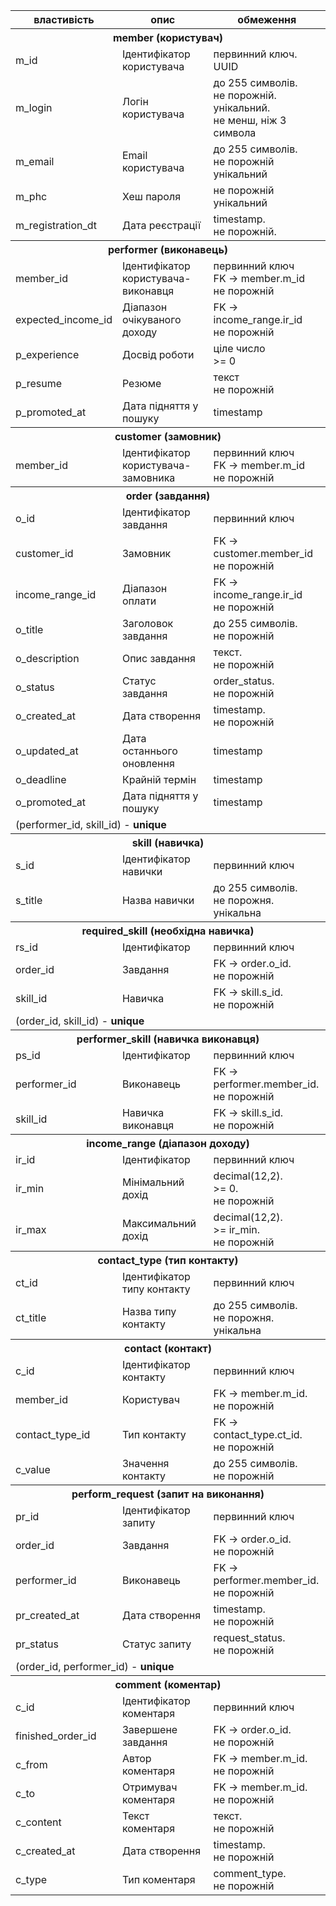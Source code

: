 <table>
    <thead>
        <tr>
            <th>властивість</th>
            <th>опис</th>
            <th>обмеження</th>
        </tr>
    </thead>
    <tbody>
        <tr>
        <th colspan="3">member (користувач)</th></tr>
        <tr>
            <td>m_id</td>
            <td>Ідентифікатор користувача</td>
            <td>первинний ключ.<br/>UUID</td>
        </tr>
        <tr>
            <td>m_login</td>
            <td>Логін користувача</td>
            <td>
                до 255 символів.<br/>
                не порожній.<br/>
                унікальний.<br/>
                не менш, ніж 3 символа
            </td>
        </tr>
        <tr>
            <td>m_email</td>
            <td>Email користувача</td>
            <td>до 255 символів.<br/>не порожній<br/>унікальний</td>
        </tr>
        <tr>
            <td>m_phc</td>
            <td>Хеш пароля</td>
            <td>
                не порожній<br/>
                унікальний
            </td>
        </tr>
        <tr>
            <td>m_registration_dt</td>
            <td>Дата реєстрації</td>
            <td>timestamp.<br/>не порожній.</td>
        </tr>
            <tr><th colspan="3">performer (виконавець)</th></tr>
        <tr>
            <td>member_id</td>
            <td>Ідентифікатор користувача-виконавця</td>
            <td>первинний ключ<br/>FK → member.m_id<br/>не порожній</td>
        </tr>
        <tr>
            <td>expected_income_id</td>
            <td>Діапазон очікуваного доходу</td>
            <td>FK → income_range.ir_id<br/>не порожній</td>
        </tr>
        <tr>
            <td>p_experience</td>
            <td>Досвід роботи</td>
            <td>ціле число<br/>>= 0</td>
        </tr>
        <tr>
            <td>p_resume</td>
            <td>Резюме</td>
            <td>текст<br/>не порожній</td>
        </tr>
        <tr>
            <td>p_promoted_at</td>
            <td>Дата підняття у пошуку</td>
            <td>timestamp</td>
        </tr>
        <tr>
        <th colspan="3">customer (замовник)</th></tr>
        <tr>
            <td>member_id</td>
            <td>Ідентифікатор користувача-замовника</td>
            <td>первинний ключ<br/>FK → member.m_id<br/>не порожній</td>
        </tr>
        <tr>
        <th colspan="3">order (завдання)</th></tr>
        <tr>
            <td>o_id</td>
            <td>Ідентифікатор завдання</td>
            <td>первинний ключ</td>
        </tr>
        <tr>
            <td>customer_id</td>
            <td>Замовник</td>
            <td>FK → customer.member_id<br/>не порожній</td>
        </tr>
        <tr>
            <td>income_range_id</td>
            <td>Діапазон оплати</td>
            <td>FK → income_range.ir_id<br/>не порожній</td>
        </tr>
        <tr>
            <td>o_title</td>
            <td>Заголовок завдання</td>
            <td>до 255 символів.<br/>не порожній</td>
        </tr>
        <tr>
            <td>o_description</td>
            <td>Опис завдання</td>
            <td>текст.<br/>не порожній</td>
        </tr>
        <tr>
            <td>o_status</td>
            <td>Статус завдання</td>
            <td>order_status.<br/>не порожній</td>
        </tr>
        <tr>
            <td>o_created_at</td>
            <td>Дата створення</td>
            <td>timestamp.<br/>не порожній</td>
        </tr>
        <tr>
            <td>o_updated_at</td>
            <td>Дата останнього оновлення</td>
            <td>timestamp</td>
        </tr>
        <tr>
            <td>o_deadline</td>
            <td>Крайній термін</td>
            <td>timestamp</td>
        </tr>
        <tr>
            <td>o_promoted_at</td>
            <td>Дата підняття у пошуку</td>
            <td>timestamp</td>
        </tr>
        <td colspan='3'>(performer_id, skill_id) - <b>unique</b></td>
        <tr><th colspan="3">skill (навичка)</th></tr>
        <tr>
            <td>s_id</td>
            <td>Ідентифікатор навички</td>
            <td>первинний ключ</td>
        </tr>
        <tr>
            <td>s_title</td>
            <td>Назва навички</td>
            <td>до 255 символів.<br/>не порожня.<br/>унікальна</td>
        </tr>
        <tr>
        <th colspan="3">required_skill (необхідна навичка)</th></tr>
        <tr>
            <td>rs_id</td>
            <td>Ідентифікатор</td>
            <td>первинний ключ</td>
        </tr>
        <tr>
            <td>order_id</td>
            <td>Завдання</td>
            <td>FK → order.o_id.<br/>не порожній</td>
        </tr>
        <tr>
            <td>skill_id</td>
            <td>Навичка</td>
            <td>FK → skill.s_id.<br/>не порожній</td>
        </tr>
        <td colspan='3'>(order_id, skill_id) - <b>unique</b></td>
        <tr>
        <th colspan="3">performer_skill (навичка виконавця)</th></tr>
        <tr>
            <td>ps_id</td>
            <td>Ідентифікатор</td>
            <td>первинний ключ</td>
        </tr>
        <tr>
            <td>performer_id</td>
            <td>Виконавець</td>
            <td>FK → performer.member_id.<br/>не порожній</td>
        </tr>
        <tr>
            <td>skill_id</td>
            <td>Навичка виконавця</td>
            <td>FK → skill.s_id.<br/>не порожній</td>
        </tr>
        <tr>
        <th colspan="3">income_range (діапазон доходу)</th></tr>
        <tr>
            <td>ir_id</td>
            <td>Ідентифікатор</td>
            <td>первинний ключ</td>
        </tr>
        <tr>
            <td>ir_min</td>
            <td>Мінімальний дохід</td>
            <td>decimal(12,2).<br/>>= 0.<br/>не порожній</td>
        </tr>
        <tr>
            <td>ir_max</td>
            <td>Максимальний дохід</td>
            <td>decimal(12,2).<br/>>= ir_min.<br/>не порожній</td>
        </tr>
        <tr>
        <th colspan="3">contact_type (тип контакту)</th></tr>
        <tr>
            <td>ct_id</td>
            <td>Ідентифікатор типу контакту</td>
            <td>первинний ключ</td>
        </tr>
        <tr>
            <td>ct_title</td>
            <td>Назва типу контакту</td>
            <td>до 255 символів.<br/>не порожня.<br/>унікальна</td>
        </tr>
        <tr>
        <th colspan="3">contact (контакт)</th></tr>
        <tr>
            <td>c_id</td>
            <td>Ідентифікатор контакту</td>
            <td>первинний ключ</td>
        </tr>
        <tr>
            <td>member_id</td>
            <td>Користувач</td>
            <td>FK → member.m_id.<br/>не порожній</td>
        </tr>
        <tr>
            <td>contact_type_id</td>
            <td>Тип контакту</td>
            <td>FK → contact_type.ct_id.<br/>не порожній</td>
        </tr>
        <tr>
            <td>c_value</td>
            <td>Значення контакту</td>
            <td>до 255 символів.<br/>не порожній</td>
        </tr>
        <tr>
        <th colspan="3">perform_request (запит на виконання)</th></tr>
        <tr>
            <td>pr_id</td>
            <td>Ідентифікатор запиту</td>
            <td>первинний ключ</td>
        </tr>
        <tr>
            <td>order_id</td>
            <td>Завдання</td>
            <td>FK → order.o_id.<br/>не порожній</td>
        </tr>
        <tr>
            <td>performer_id</td>
            <td>Виконавець</td>
            <td>FK → performer.member_id.<br/>не порожній</td>
        </tr>
        <tr>
            <td>pr_created_at</td>
            <td>Дата створення</td>
            <td>timestamp.<br/>не порожній</td>
        </tr>
        <tr>
            <td>pr_status</td>
            <td>Статус запиту</td>
            <td>request_status.<br/>не порожній</td>
        </tr>
        <tr>
            <td colspan='3'>(order_id, performer_id) - <b>unique</b></td>
        </tr>
        <tr>
        <th colspan="3">comment (коментар)</th></tr>
        <tr>
            <td>c_id</td>
            <td>Ідентифікатор коментаря</td>
            <td>первинний ключ</td>
        </tr>
        <tr>
            <td>finished_order_id</td>
            <td>Завершене завдання</td>
            <td>FK → order.o_id.<br/>не порожній</td>
        </tr>
        <tr>
            <td>c_from</td>
            <td>Автор коментаря</td>
            <td>FK → member.m_id.<br/>не порожній</td>
        </tr>
        <tr>
            <td>c_to</td>
            <td>Отримувач коментаря</td>
            <td>FK → member.m_id.<br/>не порожній</td>
        </tr>
        <tr>
            <td>c_content</td>
            <td>Текст коментаря</td>
            <td>текст.<br/>не порожній</td>
        </tr>
        <tr>
            <td>c_created_at</td>
            <td>Дата створення</td>
            <td>timestamp.<br/>не порожній</td>
        </tr>
        <tr>
            <td>c_type</td>
            <td>Тип коментаря</td>
            <td>comment_type.<br/>не порожній</td>
        </tr>
    </tbody>
</table>